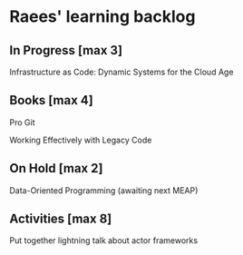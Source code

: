 # Raees' learning backlog

## In Progress [max 3]
Infrastructure as Code: Dynamic Systems for the Cloud Age

## Books [max 4]
Pro Git

Working Effectively with Legacy Code

## On Hold [max 2]
Data-Oriented Programming (awaiting next MEAP)

## Activities [max 8]
Put together lightning talk about actor frameworks
